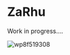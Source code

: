 # ZaRhu

Work in progress....

![wp8f519308](https://user-images.githubusercontent.com/85490820/176670133-74ddb7ef-222b-4028-a017-b912ceaabe79.gif)
